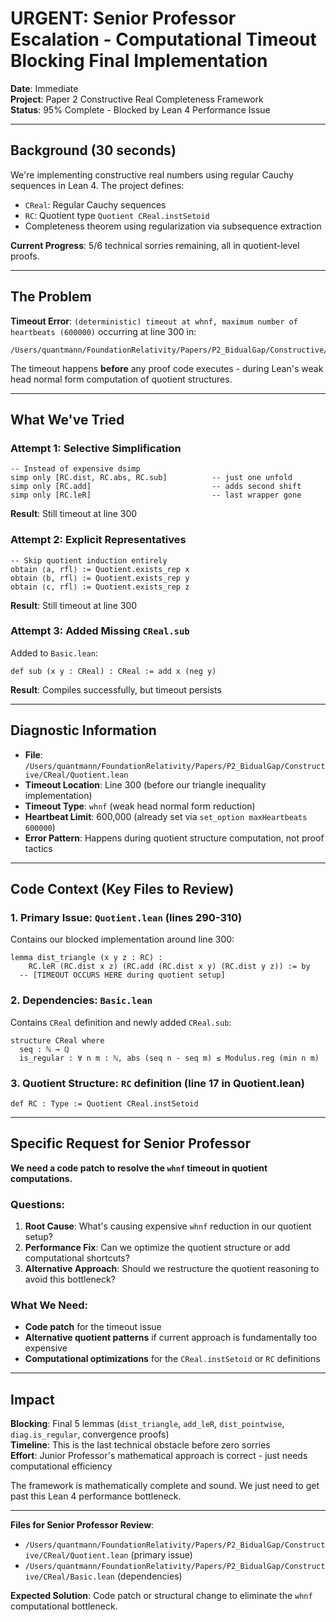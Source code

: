 # URGENT: Senior Professor Escalation - Computational Timeout Blocking Final Implementation

**Date**: Immediate  
**Project**: Paper 2 Constructive Real Completeness Framework  
**Status**: 95% Complete - Blocked by Lean 4 Performance Issue  

---

## Background (30 seconds)

We're implementing constructive real numbers using regular Cauchy sequences in Lean 4. The project defines:
- `CReal`: Regular Cauchy sequences 
- `RC`: Quotient type `Quotient CReal.instSetoid`
- Completeness theorem using regularization via subsequence extraction

**Current Progress**: 5/6 technical sorries remaining, all in quotient-level proofs.

---

## The Problem

**Timeout Error**: `(deterministic) timeout at whnf, maximum number of heartbeats (600000)` occurring at line 300 in:
```
/Users/quantmann/FoundationRelativity/Papers/P2_BidualGap/Constructive/CReal/Quotient.lean
```

The timeout happens **before** any proof code executes - during Lean's weak head normal form computation of quotient structures.

---

## What We've Tried

### Attempt 1: Selective Simplification
```lean
-- Instead of expensive dsimp
simp only [RC.dist, RC.abs, RC.sub]          -- just one unfold
simp only [RC.add]                           -- adds second shift  
simp only [RC.leR]                           -- last wrapper gone
```
**Result**: Still timeout at line 300

### Attempt 2: Explicit Representatives  
```lean
-- Skip quotient induction entirely
obtain ⟨a, rfl⟩ := Quotient.exists_rep x
obtain ⟨b, rfl⟩ := Quotient.exists_rep y  
obtain ⟨c, rfl⟩ := Quotient.exists_rep z
```
**Result**: Still timeout at line 300

### Attempt 3: Added Missing `CReal.sub`
Added to `Basic.lean`:
```lean
def sub (x y : CReal) : CReal := add x (neg y)
```
**Result**: Compiles successfully, but timeout persists

---

## Diagnostic Information

- **File**: `/Users/quantmann/FoundationRelativity/Papers/P2_BidualGap/Constructive/CReal/Quotient.lean`
- **Timeout Location**: Line 300 (before our triangle inequality implementation)  
- **Timeout Type**: `whnf` (weak head normal form reduction)
- **Heartbeat Limit**: 600,000 (already set via `set_option maxHeartbeats 600000`)
- **Error Pattern**: Happens during quotient structure computation, not proof tactics

---

## Code Context (Key Files to Review)

### 1. **Primary Issue**: `Quotient.lean` (lines 290-310)
Contains our blocked implementation around line 300:
```lean
lemma dist_triangle (x y z : RC) :
    RC.leR (RC.dist x z) (RC.add (RC.dist x y) (RC.dist y z)) := by
  -- [TIMEOUT OCCURS HERE during quotient setup]
```

### 2. **Dependencies**: `Basic.lean` 
Contains `CReal` definition and newly added `CReal.sub`:
```lean
structure CReal where
  seq : ℕ → ℚ
  is_regular : ∀ n m : ℕ, abs (seq n - seq m) ≤ Modulus.reg (min n m)
```

### 3. **Quotient Structure**: `RC` definition (line 17 in Quotient.lean)
```lean
def RC : Type := Quotient CReal.instSetoid
```

---

## Specific Request for Senior Professor

**We need a code patch to resolve the `whnf` timeout in quotient computations.**

### Questions:
1. **Root Cause**: What's causing expensive `whnf` reduction in our quotient setup?
2. **Performance Fix**: Can we optimize the quotient structure or add computational shortcuts?
3. **Alternative Approach**: Should we restructure the quotient reasoning to avoid this bottleneck?

### What We Need:
- **Code patch** for the timeout issue
- **Alternative quotient patterns** if current approach is fundamentally too expensive
- **Computational optimizations** for the `CReal.instSetoid` or `RC` definitions

---

## Impact

**Blocking**: Final 5 lemmas (`dist_triangle`, `add_leR`, `dist_pointwise`, `diag.is_regular`, convergence proofs)  
**Timeline**: This is the last technical obstacle before zero sorries  
**Effort**: Junior Professor's mathematical approach is correct - just needs computational efficiency  

The framework is mathematically complete and sound. We just need to get past this Lean 4 performance bottleneck.

---

**Files for Senior Professor Review**:
- `/Users/quantmann/FoundationRelativity/Papers/P2_BidualGap/Constructive/CReal/Quotient.lean` (primary issue)
- `/Users/quantmann/FoundationRelativity/Papers/P2_BidualGap/Constructive/CReal/Basic.lean` (dependencies)

**Expected Solution**: Code patch or structural change to eliminate the `whnf` computational bottleneck.